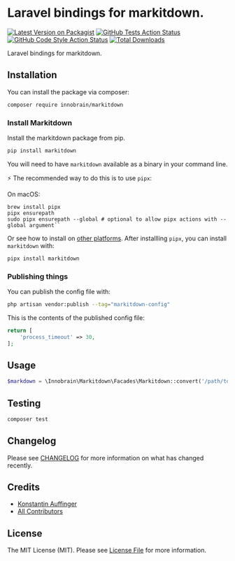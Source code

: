 # Laravel bindings for markitdown.

[![Latest Version on Packagist](https://img.shields.io/packagist/v/innobrain/markitdown.svg?style=flat-square)](https://packagist.org/packages/innobrain/markitdown)
[![GitHub Tests Action Status](https://img.shields.io/github/actions/workflow/status/innobrain/markitdown/run-tests.yml?branch=main&label=tests&style=flat-square)](https://github.com/innobrain/markitdown/actions?query=workflow%3Arun-tests+branch%3Amain)
[![GitHub Code Style Action Status](https://img.shields.io/github/actions/workflow/status/innobrain/markitdown/fix-php-code-style-issues.yml?branch=main&label=code%20style&style=flat-square)](https://github.com/innobrain/markitdown/actions?query=workflow%3A"Fix+PHP+code+style+issues"+branch%3Amain)
[![Total Downloads](https://img.shields.io/packagist/dt/innobrain/markitdown.svg?style=flat-square)](https://packagist.org/packages/innobrain/markitdown)

Laravel bindings for markitdown.

## Installation

You can install the package via composer:

```bash
composer require innobrain/markitdown
```

### Install Markitdown

Install the markitdown package from pip.

```bash
pip install markitdown
```

You will need to have `markitdown` available as a binary in your command line.

⚡ The recommended way to do this is to use `pipx`:

On macOS:
```
brew install pipx
pipx ensurepath
sudo pipx ensurepath --global # optional to allow pipx actions with --global argument``
```

Or see how to install on [other platforms](https://github.com/pypa/pipx).
After installling `pipx`, you can install `markitdown` with:

```bash
pipx install markitdown
```

### Publishing things

You can publish the config file with:

```bash
php artisan vendor:publish --tag="markitdown-config"
```

This is the contents of the published config file:

```php
return [
    'process_timeout' => 30,
];
```

## Usage

```php
$markdown = \Innobrain\Markitdown\Facades\Markitdown::convert('/path/to/file.docx');
```

## Testing

```bash
composer test
```

## Changelog

Please see [CHANGELOG](CHANGELOG.md) for more information on what has changed recently.

## Credits

- [Konstantin Auffinger](https://github.com/kauffinger)
- [All Contributors](../../contributors)

## License

The MIT License (MIT). Please see [License File](LICENSE.md) for more information.
